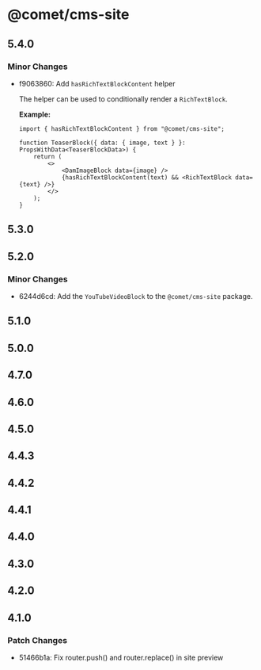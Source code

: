 # @comet/cms-site

## 5.4.0

### Minor Changes

-   f9063860: Add `hasRichTextBlockContent` helper

    The helper can be used to conditionally render a `RichTextBlock`.

    **Example:**

    ```tsx
    import { hasRichTextBlockContent } from "@comet/cms-site";

    function TeaserBlock({ data: { image, text } }: PropsWithData<TeaserBlockData>) {
        return (
            <>
                <DamImageBlock data={image} />
                {hasRichTextBlockContent(text) && <RichTextBlock data={text} />}
            </>
        );
    }
    ```

## 5.3.0

## 5.2.0

### Minor Changes

-   6244d6cd: Add the `YouTubeVideoBlock` to the `@comet/cms-site` package.

## 5.1.0

## 5.0.0

## 4.7.0

## 4.6.0

## 4.5.0

## 4.4.3

## 4.4.2

## 4.4.1

## 4.4.0

## 4.3.0

## 4.2.0

## 4.1.0

### Patch Changes

-   51466b1a: Fix router.push() and router.replace() in site preview
